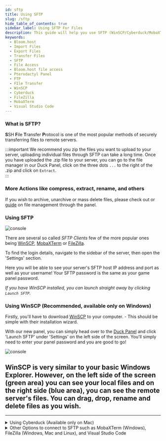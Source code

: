 ```yaml
---
id: sftp
title: Using SFTP
slug: /sftp
hide_table_of_contents: true
sidebar_label: Using SFTP For Files
description: This guide will help you use SFTP (WinSCP/Cyberduck/MobaXTerm/FileZilla/Visual Studio COde) to transfer files.
keywords:
  - Bloom.host
  - Import Files
  - Export Files
  - Transfer Files
  - SFTP
  - File Access
  - Bloom.host file access
  - Pterodactyl Panel
  - FTP
  - FIle Transfer
  - WinSCP
  - Cyberduck
  - FileZilla
  - MobaXTerm
  - Visual Studio Code
---
```


### What is SFTP? 
**S**SH **F**ile **T**ransfer **P**rotocol is one of the most popular methods of securely transferring files to remote servers.

:::important
We recommend you zip the files you want to upload to your server, uploading individual files through SFTP can take a long time. Once you have uploaded the .zip file to your server, you can go to the file manager in our Duck Panel, click on the three dots `...` to the right of the .zip and click on `Extract`.  
:::

### More Actions like compress, extract, rename, and others
If you wish to archive, unarchive or mass delete files, please check out or [guide](../using_the_panel/file-manager-controls.md) on file management through the panel.

### Using SFTP

![console](/using_the_panel/sftp/2.png)

There are several so called *SFTP Clients* few of the more popular ones being [WinSCP](https://winscp.net/), [MobaXTerm](https://mobaxterm.mobatek.net/) or [FileZilla](https://filezilla-project.org/). 

To find the login details, navigate to the sidebar of the server, then open the 'Settings' section.

Here you will be able to see your server's SFTP host IP address and port as well as your username! Your SFTP password is the same as your game panel password.
 
*If you have WinSCP installed, you can launch straight away by clicking `Launch SFTP`.*

### Using WinSCP (Recommended, available only on Windows)
Firstly, you'll have to download [WinSCP](https://winscp.net/eng/download.php) to your computer. - This should be simple with their installation wizard.

With our new panel, you can simply head over to the [Duck Panel](https://mc.bloom.host/) and click 'Launch SFTP' under 'Settings' on the left side of the screen. You'll simply need to enter your panel password and you are good to go!

![console](/using_the_panel/sftp/3.png)

WinSCP is very similar to your basic Windows Explorer. However, on the left side of the screen (green area) you can see your local files and on the right side (blue area), you can see the remote server's files.
You can drag, drop, rename and delete files as you wish. 
---

---

<details>
  <summary>Using Cyberduck (Available only on Mac)</summary>

[Cyberduck](https://cyberduck.io/) is a popular free SFTP client for macOS.  

1. Download Cyberduck from the official website or the Mac App Store.  
2. Open the application and click **Open Connection**.  
3. From the dropdown menu, choose **SFTP (SSH File Transfer Protocol)**.  
4. Enter your server’s host IP, port, username, and password (the same as your game panel password).  
5. Click **Connect**.  
6. You will now see your server files. Drag and drop files to upload or download them.  

</details>

<details>
  <summary>Other Options to connect to SFTP such as MobaXTerm (Windows), FileZilla (Windows, Mac and Linux), and Visual Studio Code</summary>

### Using MobaXTerm (Available only on Windows)
Firstly, you'll have to download [MobaXTerm](https://mobaxterm.mobatek.net/download.html). They offer both a free edition and a paid professional version. The installation wizard is straightforward.  
 
Once installed, launch the application. Right-click on the left side of the screen and click 'New Session'. Select 'SFTP' in the middle.  

![console](/using_the_panel/sftp/4.png)

Enter your host's IP, port, and SFTP username (which can be found in the Duck Panel server settings tab). Then click 'Ok'.  
You will be asked for your panel password, which will be stored by default.  

On the left side (green area) you can see your local files, and on the right side (blue area) you can see the remote server's files. You can drag, drop, rename, and delete files as needed.  

---


## Using FileZilla (Available for Windows, Mac and Linux)
[FileZilla](https://filezilla-project.org/) is another popular and free SFTP client available for Windows, Mac, and Linux.

1. Download FileZilla from the official website and install it.  
2. Open the program and go to the top bar where it says **Host**, **Username**, **Password**, and **Port**.  
3. Enter your server’s SFTP details (host IP, username, password, and port). Make sure the **protocol** is set to **SFTP**.  
4. Click **Quickconnect**.  
5. Your local files will appear on the left and your server files on the right. You can drag and drop files between them.

---

### Using Visual Studio Code
You can also use Visual Studio Code to edit files via SFTP.  

To do this, install the **SFTP** addon for Visual Studio Code for efficient file transfer.  

1. Install the extension on your IDE.  
   ![VSC addon](/using_the_panel/sftp/vsc/addon.png)
2. Open a folder for your SFTP files (preferably separated to avoid clutter).  
   ![Windows context menu](/using_the_panel/sftp/vsc/context-menu.png)
3. Open the command palette (CTRL+SHIFT+P by default) and find the 'SFTP: Config' command.  
   ![VSC command palette](/using_the_panel/sftp/vsc/command-palette.png)
4. Set up your SFTP credentials in the `sftp.json` config. Be sure to set `uploadOnSave` to `true`.  
   ![sftp.json file](/using_the_panel/sftp/vsc/sftp.json.png)
5. In your settings, enable 'Download When Open In Remote Explorer'.  
   ![Remote explorer setting](/using_the_panel/sftp/vsc/remote-explorer.png)
6. That’s it. You can now find your files in the sidebar.  
   ![VSC sidebar](/using_the_panel/sftp/vsc/sidebar.png)

**Tip**: When you open a file that exists locally, avoid editing the local copy. If you edit the same file elsewhere (for example in Bloom File Explorer), there is a risk the local copy will overwrite your changes.  

</details>
